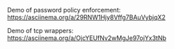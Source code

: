 Demo of password policy enforcement: https://asciinema.org/a/29RNW1Hjy8Vffg7BAuVybjqX2

Demo of tcp wrappers: https://asciinema.org/a/OjcYEUfNv2wMgJe97ojYx3tNb
